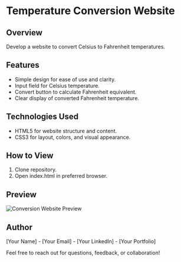 # Temperature Conversion Website

## Overview
Develop a website to convert Celsius to Fahrenheit temperatures.

## Features
- Simple design for ease of use and clarity.
- Input field for Celsius temperature.
- Convert button to calculate Fahrenheit equivalent.
- Clear display of converted Fahrenheit temperature.

## Technologies Used
- HTML5 for website structure and content.
- CSS3 for layout, colors, and visual appearance.

## How to View
1. Clone repository.
2. Open index.html in preferred browser.

## Preview
![Conversion Website Preview](conversion_screenshot.png)

## Author
[Your Name] - [Your Email] - [Your LinkedIn] - [Your Portfolio]

Feel free to reach out for questions, feedback, or collaboration!

